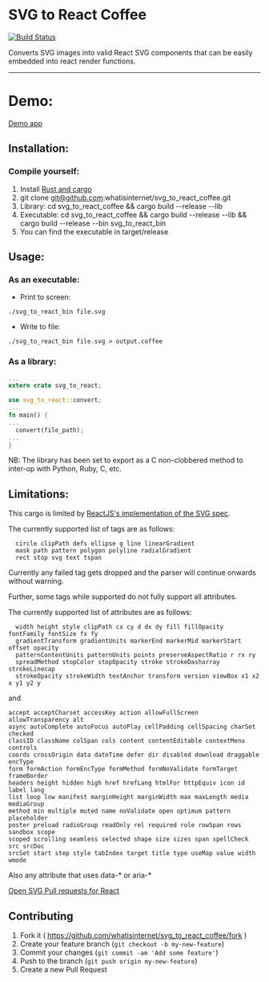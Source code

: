 # SVG to React Coffee

[![Build
Status](https://travis-ci.org/whatisinternet/svg_to_react_coffee.svg)](https://travis-ci.org/whatisinternet/svg_to_react_coffee)

Converts SVG images into valid React SVG components that can be easily
embedded into react render functions.

-----

# Demo:
[Demo app](https://github.com/whatisinternet/react-svg-demo)

## Installation:

### Compile yourself:

1. Install [Rust and cargo](http://doc.crates.io/)
2. git clone git@github.com:whatisinternet/svg_to_react_coffee.git
3. Library: cd svg_to_react_coffee && cargo build --release --lib
3. Executable: cd svg_to_react_coffee && cargo build --release --lib && cargo build --release --bin svg_to_react_bin
4. You can find the executable in target/release

## Usage:

### As an executable:
  - Print to screen:

```shell
./svg_to_react_bin file.svg
```

  - Write to file:

```shell
./svg_to_react_bin file.svg > output.coffee
```

### As a library:

```rust
...
extern crate svg_to_react;

use svg_to_react::convert;
...
fn main() {
...
  convert(file_path);
...
}

```

NB: The library has been set to export as a C non-clobbered method to inter-op
with Python, Ruby, C, etc.

## Limitations:

This cargo is limited by [ReactJS's implementation of the SVG spec](https://facebook.github.io/react/docs/tags-and-attributes.html).

The currently supported list of tags are as follows:
```code
  circle clipPath defs ellipse g line linearGradient 
  mask path pattern polygon polyline radialGradient 
  rect stop svg text tspan
```

Currently any failed tag gets dropped and the parser will continue onwards
without warning.

Further, some tags while supported do not fully support all attributes.

The currently supported list of attributes are as follows:

```code
  width height style clipPath cx cy d dx dy fill fillOpacity fontFamily fontSize fx fy
  gradientTransform gradientUnits markerEnd markerMid markerStart offset opacity
  patternContentUnits patternUnits points preserveAspectRatio r rx ry
  spreadMethod stopColor stopOpacity stroke strokeDasharray strokeLinecap
  strokeOpacity strokeWidth textAnchor transform version viewBox x1 x2 x y1 y2 y
```

and 

```code
accept acceptCharset accessKey action allowFullScreen allowTransparency alt
async autoComplete autoFocus autoPlay cellPadding cellSpacing charSet checked
classID className colSpan cols content contentEditable contextMenu controls
coords crossOrigin data dateTime defer dir disabled download draggable encType
form formAction formEncType formMethod formNoValidate formTarget frameBorder
headers height hidden high href hrefLang htmlFor httpEquiv icon id label lang
list loop low manifest marginHeight marginWidth max maxLength media mediaGroup
method min multiple muted name noValidate open optimum pattern placeholder
poster preload radioGroup readOnly rel required role rowSpan rows sandbox scope
scoped scrolling seamless selected shape size sizes span spellCheck src srcDoc
srcSet start step style tabIndex target title type useMap value width wmode
```

Also any attribute that uses data-* or aria-*

[Open SVG Pull requests for React](https://github.com/facebook/react/pulls?&q=is%3Apr+svg)


## Contributing

1. Fork it ( https://github.com/whatisinternet/svg_to_react_coffee/fork )
2. Create your feature branch (`git checkout -b my-new-feature`)
3. Commit your changes (`git commit -am 'Add some feature'`)
4. Push to the branch (`git push origin my-new-feature`)
5. Create a new Pull Request
